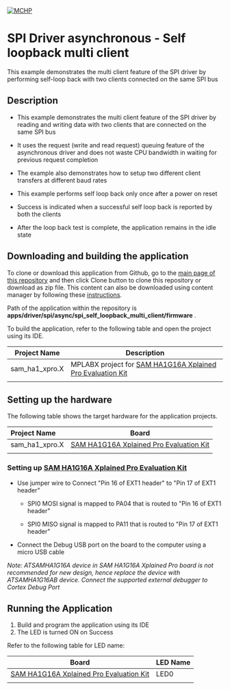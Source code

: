 [![MCHP](https://www.microchip.com/ResourcePackages/Microchip/assets/dist/images/logo.png)](https://www.microchip.com)

# SPI Driver asynchronous - Self loopback multi client

This example demonstrates the multi client feature of the SPI driver by performing self-loop back with two clients connected on the same SPI bus

## Description

- This example demonstrates the multi client feature of the SPI driver by reading and writing data with two clients that are connected on the same SPI bus

- It uses the request (write and read request) queuing feature of the asynchronous driver and does not waste CPU bandwidth in waiting for previous request completion

- The example also demonstrates how to setup two different client transfers at different baud rates

- This example performs self loop back only once after a power on reset

- Success is indicated when a successful self loop back is reported by both the clients

- After the loop back test is complete, the application remains in the idle state


## Downloading and building the application

To clone or download this application from Github, go to the [main page of this repository](https://github.com/Microchip-MPLAB-Harmony/core_apps_sam_ha1) and then click Clone button to clone this repository or download as zip file.
This content can also be downloaded using content manager by following these [instructions](https://github.com/Microchip-MPLAB-Harmony/contentmanager/wiki).

Path of the application within the repository is **apps/driver/spi/async/spi_self_loopback_multi_client/firmware** .

To build the application, refer to the following table and open the project using its IDE.

| Project Name      | Description                                    |
| ----------------- | ---------------------------------------------- |
| sam_ha1_xpro.X | MPLABX project for [SAM HA1G16A Xplained Pro Evaluation Kit](https://www.microchip.com/DevelopmentTools/ProductDetails/PartNO/ATSAMHA1G16A-XPRO) |
|||

## Setting up the hardware

The following table shows the target hardware for the application projects.

| Project Name| Board|
|:---------|:---------:|
| sam_ha1_xpro.X | [SAM HA1G16A Xplained Pro Evaluation Kit](https://www.microchip.com/DevelopmentTools/ProductDetails/PartNO/ATSAMHA1G16A-XPRO) |
|||

### Setting up [SAM HA1G16A Xplained Pro Evaluation Kit](https://www.microchip.com/DevelopmentTools/ProductDetails/PartNO/ATSAMHA1G16A-XPRO)

- Use jumper wire to Connect "Pin 16 of EXT1 header" to "Pin 17 of EXT1 header"

    - SPI0 MOSI signal is mapped to PA04 that is routed to "Pin 16 of EXT1 header"

    - SPI0 MISO signal is mapped to PA11 that is routed to "Pin 17 of EXT1 header"

- Connect the Debug USB port on the board to the computer using a micro USB cable

*Note: ATSAMHA1G16A device in SAM HA1G16A Xplained Pro board is not recommended for new design, hence replace the device with ATSAMHA1G16AB device. Connect the supported external debugger to Cortex Debug Port*

## Running the Application

1. Build and program the application using its IDE
2. The LED is turned ON on Success

Refer to the following table for LED name:

| Board | LED Name |
| ----- | -------- |
|  [SAM HA1G16A Xplained Pro Evaluation Kit](https://www.microchip.com/DevelopmentTools/ProductDetails/PartNO/ATSAMHA1G16A-XPRO) | LED0 |
|||
